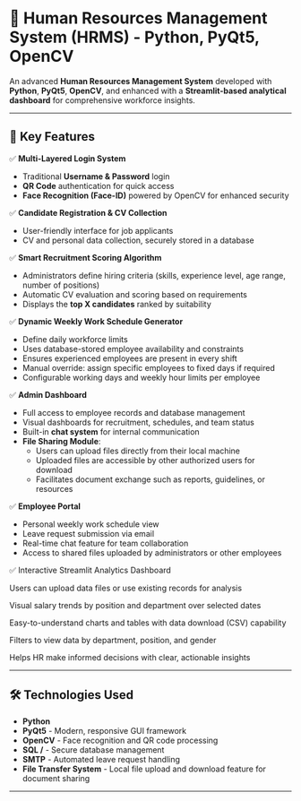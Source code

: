 # 💼 Human Resources Management System (HRMS) - Python, PyQt5, OpenCV

An advanced **Human Resources Management System** developed with **Python**, **PyQt5**, **OpenCV**, and enhanced with a **Streamlit-based analytical dashboard** for comprehensive workforce insights.

---

## 🚀 Key Features

✅ **Multi-Layered Login System**  
- Traditional **Username & Password** login  
- **QR Code** authentication for quick access  
- **Face Recognition (Face-ID)** powered by OpenCV for enhanced security  

✅ **Candidate Registration & CV Collection**  
- User-friendly interface for job applicants  
- CV and personal data collection, securely stored in a database  

✅ **Smart Recruitment Scoring Algorithm**  
- Administrators define hiring criteria (skills, experience level, age range, number of positions)  
- Automatic CV evaluation and scoring based on requirements  
- Displays the **top X candidates** ranked by suitability  

✅ **Dynamic Weekly Work Schedule Generator**  
- Define daily workforce limits  
- Uses database-stored employee availability and constraints  
- Ensures experienced employees are present in every shift  
- Manual override: assign specific employees to fixed days if required  
- Configurable working days and weekly hour limits per employee  

✅ **Admin Dashboard**  
- Full access to employee records and database management  
- Visual dashboards for recruitment, schedules, and team status  
- Built-in **chat system** for internal communication  
- **File Sharing Module**:  
  - Users can upload files directly from their local machine  
  - Uploaded files are accessible by other authorized users for download  
  - Facilitates document exchange such as reports, guidelines, or resources  

✅ **Employee Portal**  
- Personal weekly work schedule view  
- Leave request submission via email  
- Real-time chat feature for team collaboration  
- Access to shared files uploaded by administrators or other employees


✅ Interactive Streamlit Analytics Dashboard

Users can upload data files or use existing records for analysis

Visual salary trends by position and department over selected dates

Easy-to-understand charts and tables with data download (CSV) capability

Filters to view data by department, position, and gender

Helps HR make informed decisions with clear, actionable insights

---

## 🛠️ Technologies Used

- **Python**  
- **PyQt5** - Modern, responsive GUI framework  
- **OpenCV** - Face recognition and QR code processing  
- **SQL /** - Secure database management  
- **SMTP** - Automated leave request handling  
- **File Transfer System** - Local file upload and download feature for document sharing  

---


